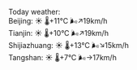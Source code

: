 Today weather:  
Beijing: ☀️ 🌡️+11°C 🌬️↗19km/h  
Tianjin: ☀️ 🌡️+10°C 🌬️↗19km/h  
Shijiazhuang: ☀️ 🌡️+13°C 🌬️↘15km/h  
Tangshan: ☀️ 🌡️+7°C 🌬️→17km/h  
